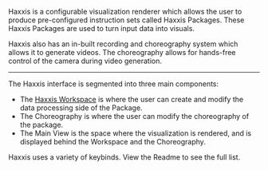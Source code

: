 Haxxis is a configurable visualization renderer which allows the user to produce pre-configured instruction sets called Haxxis Packages.  These Haxxis Packages are used to turn input data into visuals.

Haxxis also has an in-built recording and choreography system which allows it to generate videos.  The choreography allows for hands-free control of the camera during video generation.

***

The Haxxis interface is segmented into three main components:
- The [Haxxis Workspace](Basics/Manipulating%20the%20Workspace.md) is where the user can create and modify the data processing side of the Package.
- The Choreography is where the user can modify the choreography of the package.
- The Main View is the space where the visualization is rendered, and is displayed behind the Workspace and the Choreography.

Haxxis uses a variety of keybinds.  View the Readme to see the full list.